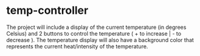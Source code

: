 # temp-controller

The project will include a display of the current temperature (in degrees Celsius) and 2 buttons to control the temperature ( + to increase | - to decrease ). The temperature display will also have a background color that represents the current heat/intensity of the temperature.
